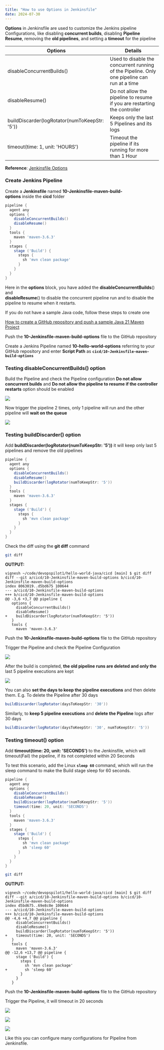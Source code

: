```yaml
---
title: "How to use Options in Jenkinsfile"
date: 2024-07-30
---
```


**Options** in Jenkinsfile are used to customize the Jenkins pipeline Configurations, like disabling **concurrent builds**, disabling **Pipeline Resume**, removing the **old pipelines**, and setting a **timeout** for the pipeline

| **Options** | **Details** |
| --- | --- |
| disableConcurrentBuilds() | Used to disable the concurrent running of the Pipeline. Only one pipeline can run at a time |
| disableResume() | Do not allow the pipeline to resume if you are restarting the controller |
| buildDiscarder(logRotator(numToKeepStr: '5')) | Keeps only the last 5 Pipelines and its logs |
| timeout(time: 1, unit: 'HOURS') | Timeout the pipeline if its running for more than 1 Hour |

**Reference**: [Jenkinsfile Options](https://www.jenkins.io/doc/book/pipeline/syntax/#options)

### Create Jenkins Pipeline

Create a **Jenkinsfile** named **10-Jenkinsfile-maven-build-options** inside the **cicd** folder

```groovy
pipeline {
  agent any
  options {
    disableConcurrentBuilds()
    disableResume()
  }
  tools {
    maven 'maven-3.6.3'
  }
  stages {
    stage ('Build') {
      steps {
        sh 'mvn clean package'
      }
    }
  }
}
```

Here in the **options** block, you have added the **disableConcurrentBuilds**() and  
**disableResume**() to disable the concurrent pipeline run and to disable the pipeline to resume when it restarts.

If you do not have a sample Java code, follow these steps to create one

[How to create a GitHub repository and push a sample Java 21 Maven Project](https://devopspilot.com/maven/how-to-create-a-github-repository-and-push-a-sample-java-maven-project/)

Push the **10-Jenkinsfile-maven-build-options** file to the GitHub repository

Create a Jenkins Pipeline named **10-hello-world-options** referring to your GitHub repository and enter **Script Path** as **`cicd/10-Jenkinsfile-maven-build-options`**

### Testing disableConcurrentBuilds() option

Build the Pipeline and check the Pipeline configuration **Do not allow concurrent builds** and **Do not allow the pipeline to resume if the controller restarts** option should be enabled

![](../../images/jenkins-hw-j-10-options-disableconcurrent-1024x475.png)

Now trigger the pipeline 2 times, only 1 pipeline will run and the other pipeline will **wait on the queue**

![](../../images/jenkins-hw-j-10-options-trigger.png)

### Testing buildDiscarder() option

Add **buildDiscarder(logRotator(numToKeepStr: '5'))** it will keep only last 5 pipelines and remove the old pipelines

```groovy
pipeline {
  agent any
  options {
    disableConcurrentBuilds()
    disableResume()
    buildDiscarder(logRotator(numToKeepStr: '5'))
  }
  tools {
    maven 'maven-3.6.3'
  }
  stages {
    stage ('Build') {
      steps {
        sh 'mvn clean package'
      }
    }
  }
}
```

Check the diff using the **git diff** command

```bash
git diff
```

**OUTPUT:**

```
vignesh ~/code/devopspilot1/hello-world-java/cicd [main] $ git diff
diff --git a/cicd/10-Jenkinsfile-maven-build-options b/cicd/10-Jenkinsfile-maven-build-options
index 8063019..d5bd675 100644
--- a/cicd/10-Jenkinsfile-maven-build-options
+++ b/cicd/10-Jenkinsfile-maven-build-options
@@ -3,6 +3,7 @@ pipeline {
   options {
     disableConcurrentBuilds()
     disableResume()
+    buildDiscarder(logRotator(numToKeepStr: '5'))
   }
   tools {
     maven 'maven-3.6.3'
```

Push the **10-Jenkinsfile-maven-build-options** file to the GitHub repository

Trigger the Pipeline and check the Pipeline Configuration

![](../../images/jenkins-hw-j-10-builddiscarder-1024x435.png)

After the build is completed, **the old pipeline runs are deleted and only the** last 5 pipeline executions are kept

![](../../images/jenkins-hw-j-10-builddiscarder-removed-1024x838.png)

You can also **set the days to keep the pipeline executions** and then delete them. E.g. To delete the Pipeline after 30 days

```groovy
buildDiscarder(logRotator(daysToKeepStr: '30'))
```

Similarly, to **keep 5 pipeline executions** and **delete the Pipeline** logs after 30 days

```groovy
buildDiscarder(logRotator(daysToKeepStr: '30', numToKeepStr: '5'))
```

### Testing timeout() option

Add **timeout(time: 20, unit: 'SECONDS')** to the Jenkinsfile, which will timeout(Fail) the pipeline, if its not completed within 20 Seconds

To test this scenario, add the Linux **`sleep 60`** command, which will run the sleep command to make the Build stage sleep for 60 seconds.

```groovy
pipeline {
  agent any
  options {
    disableConcurrentBuilds()
    disableResume()
    buildDiscarder(logRotator(numToKeepStr: '5'))
    timeout(time: 20, unit: 'SECONDS')
  }
  tools {
    maven 'maven-3.6.3'
  }
  stages {
    stage ('Build') {
      steps {
        sh 'mvn clean package'
        sh 'sleep 60'
      }
    }
  }
}
```

```bash
git diff
```

**OUTPUT:**

```
vignesh ~/code/devopspilot1/hello-world-java/cicd [main] $ git diff
diff --git a/cicd/10-Jenkinsfile-maven-build-options b/cicd/10-Jenkinsfile-maven-build-options
index d5bd675..69e8c0e 100644
--- a/cicd/10-Jenkinsfile-maven-build-options
+++ b/cicd/10-Jenkinsfile-maven-build-options
@@ -4,6 +4,7 @@ pipeline {
     disableConcurrentBuilds()
     disableResume()
     buildDiscarder(logRotator(numToKeepStr: '5'))
+    timeout(time: 20, unit: 'SECONDS')
   }
   tools {
     maven 'maven-3.6.3'
@@ -12,6 +13,7 @@ pipeline {
     stage ('Build') {
       steps {
         sh 'mvn clean package'
+        sh 'sleep 60'
       }
     }
   }
```

Push the **10-Jenkinsfile-maven-build-options** file to the GitHub repository

Trigger the Pipeline, it will timeout in 20 seconds

![](../../images/jenkins-hw-j-10-timeout-set-1024x259.png)

![](../../images/jenkins-hw-j-10-timeout-logs-1024x595.png)

![](../../images/jenkins-hw-j-10-timeout-cancelled.png)

Like this you can configure many configurations for Pipeline from Jenkinsfile.
